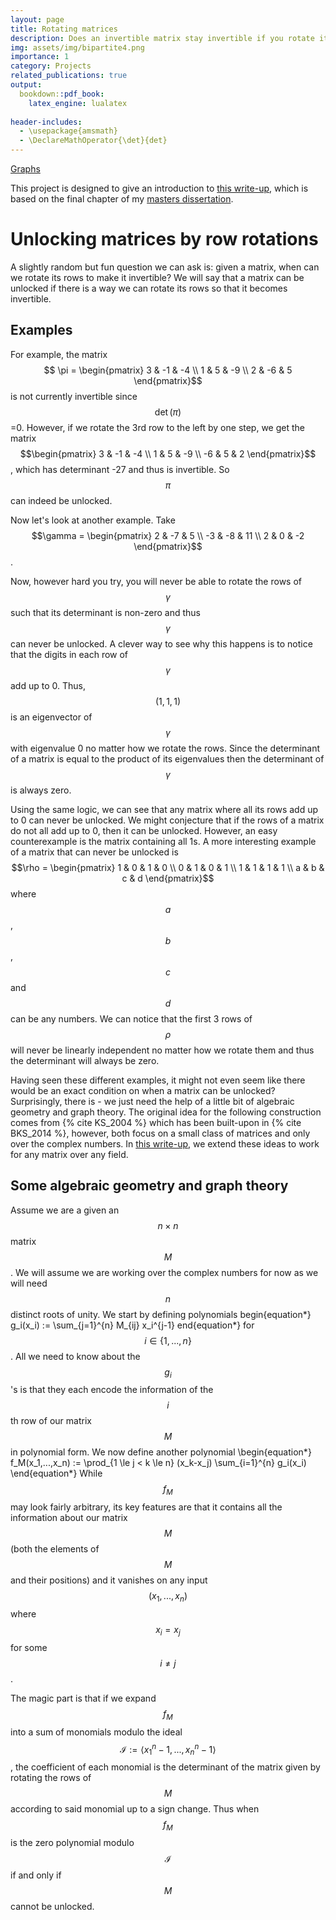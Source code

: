 ```yaml
---
layout: page
title: Rotating matrices
description: Does an invertible matrix stay invertible if you rotate its rows?
img: assets/img/bipartite4.png
importance: 1
category: Projects
related_publications: true
output: 
  bookdown::pdf_book:
    latex_engine: lualatex
    
header-includes:
  - \usepackage{amsmath}
  - \DeclareMathOperator{\det}{det}
---
```


[Graphs](/assets/img/bipartite4.png)


This project is designed to give an introduction to [this write-up](/assets/pdf/Unlocking_Matrices.pdf), which is based on the final chapter of my [masters dissertation](/assets/pdf/PM.pdf).

# Unlocking matrices by row rotations

A slightly random but fun question we can ask is: given a matrix, when can we rotate its rows to make it invertible? We will say that a matrix can be unlocked if there is a way we can rotate its rows so that it becomes invertible.

## Examples

For example, the matrix  $$ \pi = \begin{pmatrix} 3 & -1 & -4 \\ 1 & 5 & -9 \\ 2 & -6 & 5 \end{pmatrix}$$ is not currently invertible since $$\det(\pi)$$=0. However, if we rotate the 3rd row to the left by one step, we get the matrix  
$$\begin{pmatrix}
        3 & -1 & -4 \\
        1 & 5 & -9 \\
        -6 & 5 & 2
    \end{pmatrix}$$, which has determinant -27 and thus is invertible. So $$\pi$$ can indeed be unlocked.
    
Now let's look at another example. Take $$\gamma =
    \begin{pmatrix} 
    2 & -7 & 5 \\ 
    -3 & -8 & 11 \\
    2 & 0 & -2
    \end{pmatrix}$$. 
    

Now, however hard you try, you will never be able to rotate the rows of $$\gamma$$ such that its determinant is non-zero and thus $$\gamma$$ can never be unlocked. A clever way to see why this happens is to notice that the digits in each row of $$\gamma$$ add up to 0. Thus, $$(1,1,1)$$ is an eigenvector of $$\gamma$$  with eigenvalue 0 no matter how we rotate the rows. Since the determinant of a matrix is equal to the product of its eigenvalues then the determinant of $$\gamma$$ is always zero. 
    
Using the same logic, we can see that any matrix where all its rows add up to 0 can never be unlocked. We might conjecture that if the rows of a matrix do not all add up to 0, then it can be unlocked. However, an easy counterexample is the matrix containing all 1s. A more interesting example of a matrix that can never be unlocked is
$$\rho = \begin{pmatrix}
1 & 0 & 1 & 0 \\
0 & 1 & 0 & 1 \\
1 & 1 & 1 & 1 \\
a & b & c & d 
\end{pmatrix}$$
where $$a$$,$$b$$,$$c$$ and $$d$$ can be any numbers. We can notice that the first 3 rows of $$\rho$$ will never be linearly independent no matter how we rotate them and thus the determinant will always be zero.

Having seen these different examples, it might not even seem like there would be an exact condition on when a matrix can be unlocked? Surprisingly, there is - we just need the help of a little bit of algebraic geometry and graph theory. The original idea for the following construction comes from {% cite KS_2004 %} which has been built-upon in {% cite BKS_2014 %}, however, both focus on a small class of matrices and only over the complex numbers. In [this write-up](/assets/pdf/Unlocking_Matrices.pdf), we extend these ideas to work for any matrix over any field.

## Some algebraic geometry and graph theory

Assume we are a given an $$n \times n$$ matrix $$M$$. We will assume we are working over the complex numbers for now as we will need $$n$$ distinct roots of unity. We start by defining polynomials
begin{equation*}
g_i(x_i) := \sum_{j=1}^{n} M_{ij} x_i^{j-1}
end{equation*}
for $$i \in \{1,...,n\}$$. All we need to know about the $$g_i$$'s is that they each encode the information of the $$i$$th row of our matrix $$M$$ in polynomial form. We now define another polynomial
\begin{equation*}
f_M(x_1,...,x_n) := \prod_{1 \le j < k \le n} (x_k-x_j) \sum_{i=1}^{n} g_i(x_i)
\end{equation*}
While $$f_M$$ may look fairly arbitrary, its key features are that it contains all the information about our matrix $$M$$ (both the elements of $$M$$ and their positions) and it vanishes on any input $$(x_1,...,x_n)$$ where $$x_i = x_j$$ for some $$i \neq j$$. 

The magic part is that if we expand $$f_M$$ into a sum of monomials modulo the ideal $$ \mathcal{I} := \langle x_1^n-1,...,x_n^n-1 \rangle$$, the coefficient of each monomial is the determinant of the matrix given by rotating the rows of $$M$$ according to said monomial up to a sign change. Thus when $$f_M$$ is the zero polynomial modulo $$\mathcal{I}$$ if and only if $$M$$ cannot be unlocked.





